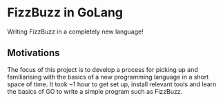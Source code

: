# FizzBuzz in GoLang

Writing FizzBuzz in a completely new language!

## Motivations

The focus of this project is to develop a process for picking up and familiarising with the basics of a new programming language in a short space of time. It took ~1 hour to get set up, install relevant tools and learn the basics of GO to write a simple program such as FizzBuzz.
